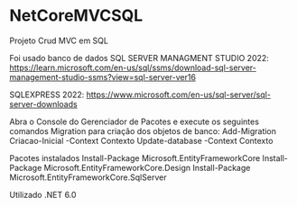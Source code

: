 # NetCoreMVCSQL
Projeto Crud MVC em SQL

Foi usado banco de dados SQL SERVER MANAGMENT STUDIO 2022: 
https://learn.microsoft.com/en-us/sql/ssms/download-sql-server-management-studio-ssms?view=sql-server-ver16

SQLEXPRESS 2022: 
https://www.microsoft.com/en-us/sql-server/sql-server-downloads

Abra o Console do Gerenciador de Pacotes e execute os seguintes comandos Migration para criação dos objetos de banco: 
Add-Migration Criacao-Inicial -Context Contexto 
Update-database -Context Contexto

Pacotes instalados 
Install-Package Microsoft.EntityFrameworkCore 
Install-Package Microsoft.EntityFrameworkCore.Design 
Install-Package Microsoft.EntityFrameworkCore.SqlServer

Utilizado .NET 6.0
